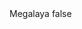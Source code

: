 <?xml version="1.0" encoding="UTF-8"?>
<CustomMetadata xmlns="http://soap.sforce.com/2006/04/metadata">
    <label>Megalaya</label>
    <protected>false</protected>
</CustomMetadata>
